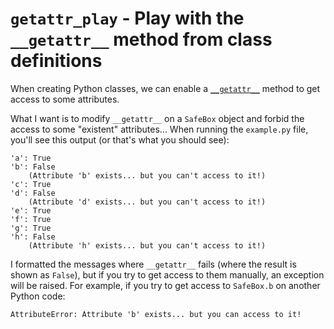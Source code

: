 # `getattr_play` - Play with the `__getattr__` method from class definitions

When creating Python classes, we can enable a [`__getattr__`](https://docs.python.org/3/reference/datamodel.html?highlight=__getattr__#object.__getattr__) method to get access to some attributes.

What I want is to modify `__getattr__` on a `SafeBox` object and forbid the access to some "existent" attributes...
When running the `example.py` file, you'll see this output (or that's what you should see):

```
'a': True
'b': False
    (Attribute 'b' exists... but you can't access to it!)
'c': True
'd': False
    (Attribute 'd' exists... but you can't access to it!)
'e': True
'f': True
'g': True
'h': False
    (Attribute 'h' exists... but you can't access to it!)
```

I formatted the messages where `__getattr__` fails (where the result is shown as `False`), but if you try to get access to them manually,
an exception will be raised. For example, if you try to get access to `SafeBox.b` on another Python code:

```
AttributeError: Attribute 'b' exists... but you can access to it!
```
